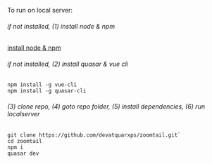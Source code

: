 To run on local server:

###### if not installed, (1) install node & npm 
[install node & npm](https://nodejs.org/en/)

###### if not installed, (2) install quasar & vue cli 
```
npm install -g vue-cli
npm install -g quasar-cli
```

###### (3) clone repo, (4) goto repo folder, (5) install dependencies, (6) run localserver

```
git clone https://github.com/devatquarxps/zoomtail.git`
cd zoomtail
npm i
quasar dev
```
